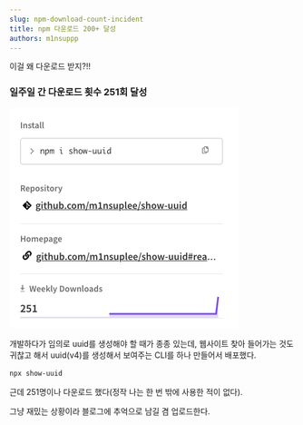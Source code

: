 ```yaml
---
slug: npm-download-count-incident
title: npm 다운로드 200+ 달성
authors: m1nsuppp
---
```


이걸 왜 다운로드 받지?!!

<!--truncate-->

### 일주일 간 다운로드 횟수 251회 달성

![wth](wth.png)

개발하다가 임의로 uuid를 생성해야 할 때가 종종 있는데, 웹사이트 찾아 들어가는 것도 귀찮고 해서 uuid(v4)를 생성해서 보여주는 CLI를 하나 만들어서 배포했다.

```bash
npx show-uuid
```

근데 251명이나 다운로드 했다(정작 나는 한 번 밖에 사용한 적이 없다).

그냥 재밌는 상황이라 블로그에 추억으로 남길 겸 업로드한다.
